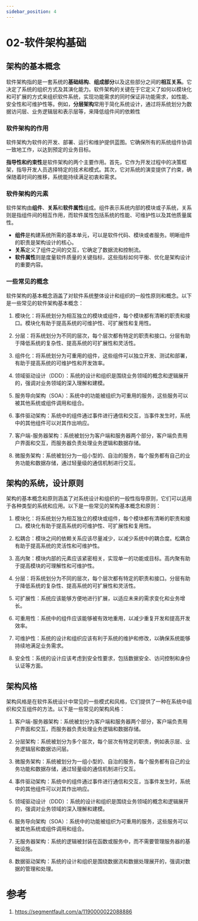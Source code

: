 ```yaml
---
sidebar_position: 4
---
```


# 02-软件架构基础


## 架构的基本概念

软件架构指的是一套系统的**基础结构**、**组成部分**以及这些部分之间的**相互关系**。它决定了系统的组织方式及其演化能力。软件架构的关键在于它定义了如何以模块化和可扩展的方式来组织软件系统，实现功能需求的同时保证非功能需求，如性能、安全性和可维护性等。例如，**分层架构**常用于简化系统设计，通过将系统划分为数据访问层、业务逻辑层和表示层等，来降低组件间的依赖性

### 软件架构的作用

软件架构为软件的开发、部署、运行和维护提供蓝图。它确保所有的系统组件协调一致地工作，以达到预定的业务目标。

**指导性和约束性**是软件架构的两个主要作用。首先，它作为开发过程中的决策框架，指导开发人员选择特定的技术和模式。其次，它对系统的演变提供了约束，确保随着时间的推移，系统能持续满足初衷和需求。

### 软件架构的元素

软件架构由**组件**、**关系**和**软件属性**组成。组件表示系统内部的模块或子系统，关系则是指组件间的相互作用，而软件属性包括系统的性能、可维护性以及其他质量属性。

- **组件**是构建系统所需的基本单元，可以是软件代码、模块或者服务。明晰组件的职责是架构设计的核心。
- **关系**定义了组件之间的交互，它确定了数据流和控制流。
- **软件属性**则是度量软件质量的关键指标，这些指标如何平衡、优化是架构设计的重要内容。

### 一些常见的概念


软件架构的基本概念涵盖了对软件系统整体设计和组织的一般性原则和概念。以下是一些常见的软件架构基本概念：

1. 模块化：将系统划分为相互独立的模块或组件，每个模块都有清晰的职责和接口。模块化有助于提高系统的可维护性、可扩展性和复用性。

2. 分层：将系统划分为不同的层次，每个层次都有特定的职责和接口。分层有助于降低系统的复杂性、提高系统的可扩展性和灵活性。

3. 组件化：将系统划分为可重用的组件，这些组件可以独立开发、测试和部署，有助于提高系统的可维护性和开发效率。

4. 领域驱动设计（DDD）：系统的设计和组织是围绕业务领域的概念和逻辑展开的，强调对业务领域的深入理解和建模。

5. 服务导向架构（SOA）：系统中的功能被组织为可重用的服务，这些服务可以被其他系统或组件调用和组合。

6. 事件驱动架构：系统中的组件通过事件进行通信和交互，当事件发生时，系统中的其他组件可以对其作出响应。

7. 客户端-服务器架构：系统被划分为客户端和服务器两个部分，客户端负责用户界面和交互，而服务器负责处理业务逻辑和数据存储。

8. 微服务架构：系统被划分为一组小型的、自治的服务，每个服务都有自己的业务功能和数据存储，通过轻量级的通信机制进行交互。


## 架构的系统，设计原则

架构的基本概念和原则涵盖了对系统设计和组织的一般性指导原则，它们可以适用于各种类型的系统和应用。以下是一些常见的架构基本概念和原则：

1. 模块化：将系统划分为相互独立的模块或组件，每个模块都有清晰的职责和接口。模块化有助于提高系统的可维护性、可扩展性和复用性。

2. 松耦合：模块之间的依赖关系应该尽量减少，以减少系统中的耦合度。松耦合有助于提高系统的灵活性和可维护性。

3. 高内聚：模块内部的元素应该紧密相关，实现单一的功能或目标。高内聚有助于提高模块的可理解性和可维护性。

4. 分层：将系统划分为不同的层次，每个层次都有特定的职责和接口。分层有助于降低系统的复杂性、提高系统的可扩展性和灵活性。

5. 可扩展性：系统应该能够方便地进行扩展，以适应未来的需求变化和业务增长。

6. 可重用性：系统中的组件应该能够被有效地重用，以减少重复开发和提高开发效率。

7. 可维护性：系统的设计和组织应该有利于系统的维护和修改，以确保系统能够持续地满足业务需求。

8. 安全性：系统的设计应该考虑到安全性要求，包括数据安全、访问控制和身份认证等方面。


## 架构风格

架构风格是在软件系统设计中常见的一些模式和风格，它们提供了一种在系统中组织和交互组件的方法。以下是一些常见的架构风格：

1. 客户端-服务器架构：系统被划分为客户端和服务器两个部分，客户端负责用户界面和交互，而服务器负责处理业务逻辑和数据存储。

2. 分层架构：系统被划分为多个层次，每个层次有特定的职责，例如表示层、业务逻辑层和数据访问层。

3. 微服务架构：系统被划分为一组小型的、自治的服务，每个服务都有自己的业务功能和数据存储，通过轻量级的通信机制进行交互。

4. 事件驱动架构：系统中的组件通过事件进行通信和交互，当事件发生时，系统中的其他组件可以对其作出响应。

5. 领域驱动设计（DDD）：系统的设计和组织是围绕业务领域的概念和逻辑展开的，强调对业务领域的深入理解和建模。

6. 服务导向架构（SOA）：系统中的功能被组织为可重用的服务，这些服务可以被其他系统或组件调用和组合。

7. 无服务器架构：系统的逻辑被封装在函数或服务中，而不需要管理服务器的基础设施。

8. 数据驱动架构：系统的设计和组织是围绕数据流和数据处理展开的，强调对数据的管理和处理。

# 参考

1. https://segmentfault.com/a/1190000022088886